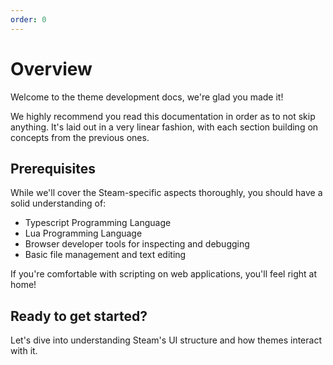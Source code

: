 ```yaml
---
order: 0
---
```


# Overview

Welcome to the theme development docs, we're glad you made it!

We highly recommend you read this documentation in order as to not skip anything. It's laid out in a very linear fashion, with each section building on concepts from the previous ones.

## Prerequisites

While we'll cover the Steam-specific aspects thoroughly, you should have a solid understanding of:

-   Typescript Programming Language
-   Lua Programming Language
-   Browser developer tools for inspecting and debugging
-   Basic file management and text editing

If you're comfortable with scripting on web applications, you'll feel right at home!

## Ready to get started?

Let's dive into understanding Steam's UI structure and how themes interact with it.
